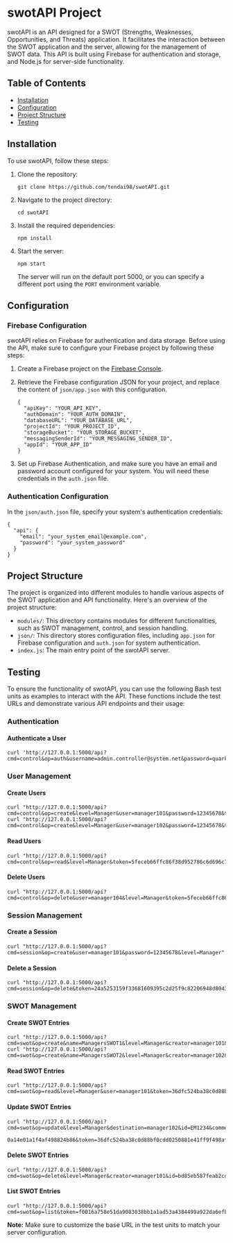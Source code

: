 # swotAPI Project

swotAPI is an API designed for a SWOT (Strengths, Weaknesses, Opportunities, and Threats) application. It facilitates the interaction between the SWOT application and the server, allowing for the management of SWOT data. This API is built using Firebase for authentication and storage, and Node.js for server-side functionality.

## Table of Contents

- [Installation](#installation)
- [Configuration](#configuration)
- [Project Structure](#project-structure)
- [Testing](#test-units)

## Installation

To use swotAPI, follow these steps:

1. Clone the repository:

   ```
   git clone https://github.com/tendai98/swotAPI.git
   ```

2. Navigate to the project directory:

   ```
   cd swotAPI
   ```

3. Install the required dependencies:

   ```
   npm install
   ```

4. Start the server:

   ```
   npm start
   ```

   The server will run on the default port 5000, or you can specify a different port using the `PORT` environment variable.

## Configuration

### Firebase Configuration

swotAPI relies on Firebase for authentication and data storage. Before using the API, make sure to configure your Firebase project by following these steps:

1. Create a Firebase project on the [Firebase Console](https://console.firebase.google.com/).

2. Retrieve the Firebase configuration JSON for your project, and replace the content of `json/app.json` with this configuration.

   ```
   {
     "apiKey": "YOUR_API_KEY",
     "authDomain": "YOUR_AUTH_DOMAIN",
     "databaseURL": "YOUR_DATABASE_URL",
     "projectId": "YOUR_PROJECT_ID",
     "storageBucket": "YOUR_STORAGE_BUCKET",
     "messagingSenderId": "YOUR_MESSAGING_SENDER_ID",
     "appId": "YOUR_APP_ID"
   }
   ```

3. Set up Firebase Authentication, and make sure you have an email and password account configured for your system. You will need these credentials in the `auth.json` file.

### Authentication Configuration

In the `json/auth.json` file, specify your system's authentication credentials:

   ```
   {
     "api": {
       "email": "your_system_email@example.com",
       "password": "your_system_password"
     }
   }
   ```

## Project Structure

The project is organized into different modules to handle various aspects of the SWOT application and API functionality. Here's an overview of the project structure:

- `modules/`: This directory contains modules for different functionalities, such as SWOT management, control, and session handling.
- `json/`: This directory stores configuration files, including `app.json` for Firebase configuration and `auth.json` for system authentication.
- `index.js`: The main entry point of the swotAPI server.

## Testing

To ensure the functionality of swotAPI, you can use the following Bash test units as examples to interact with the API. These functions include the test URLs and demonstrate various API endpoints and their usage:

### Authentication

#### Authenticate a User

```
curl 'http://127.0.0.1:5000/api?cmd=control&op=auth&username=admin.controller@system.net&password=quarks_leptons3e8'
```

### User Management

#### Create Users

```
curl "http://127.0.0.1:5000/api?cmd=control&op=create&level=Manager&user=manager101&password=12345678&token=5feceb66ffc86f38d952786c6d696c79c2dbc239dd4e91b46729d73a27fb57e9"
curl "http://127.0.0.1:5000/api?cmd=control&op=create&level=Manager&user=manager102&password=12345678&token=5feceb66ffc86f38d952786c6d696c79c2dbc239dd4e91b46729d73a27fb57e9"
```

#### Read Users

```
curl "http://127.0.0.1:5000/api?cmd=control&op=read&level=Manager&token=5feceb66ffc86f38d952786c6d696c79c2dbc239dd4e91b46729d73a27fb57e9"
```

#### Delete Users

```
curl "http://127.0.0.1:5000/api?cmd=control&op=delete&user=manager104&level=Manager&token=5feceb66ffc86f38d952786c6d696c79c2dbc239dd4e91b46729d73a27fb57e9"
```

### Session Management

#### Create a Session

```
curl "http://127.0.0.1:5000/api?cmd=session&op=create&user=manager101&password=12345678&level=Manager"
```

#### Delete a Session

```
curl "http://127.0.0.1:5000/api?cmd=session&op=delete&token=24a5253159f33681609395c2d25f9c82206948d8043e18ec61e463759a5c0220"
```

### SWOT Management

#### Create SWOT Entries

```
curl "http://127.0.0.1:5000/api?cmd=swot&op=create&name=ManagersSWOT1&level=Manager&creator=manager101&token=36dfc524ba38c0d88bf0cdd0250881e41ff9f498af6329b340785d56c19ff286"
curl "http://127.0.0.1:5000/api?cmd=swot&op=create&name=ManagersSWOT2&level=Manager&creator=manager102&token=36dfc524ba38c0d88bf0cdd0250881e41ff9f498af6329b340785d56c19ff286"
```

#### Read SWOT Entries

```
curl "http://127.0.0.1:5000/api?cmd=swot&op=read&level=Manager&user=manager101&token=36dfc524ba38c0d88bf0cdd0250881e41ff9f498af6329b340785d56c19ff286"
```

#### Update SWOT Entries

```
curl "http://127.0.0.1:5000/api?cmd=swot&op=update&level=Manager&destination=manager102&id=EM1234&comment=This%20is%20a%20test%20Comment&score=1&target=strength&swotid=548445e067933bcc0802879f7af2d71c6f80e3739f

0a14e01a1f4af498824b86&token=36dfc524ba38c0d88bf0cdd0250881e41ff9f498af6329b340785d56c19ff286"
```

#### Delete SWOT Entries

```
curl "http://127.0.0.1:5000/api?cmd=swot&op=delete&level=Manager&creator=manager101&id=bd85eb587feab2cd55636eacf34197083a468fb6a5515e2150ce0898604e8409&token=36dfc524ba38c0d88bf0cdd0250881e41ff9f498af6329b340785d56c19ff286"
```

#### List SWOT Entries

```
curl "http://127.0.0.1:5000/api?cmd=swot&op=list&token=f0016a758e51da9083038bb1a1ad53a4384499a922da6efb0a56e5dd7785f838"
```

**Note:** Make sure to customize the base URL in the test units to match your server configuration.
```
